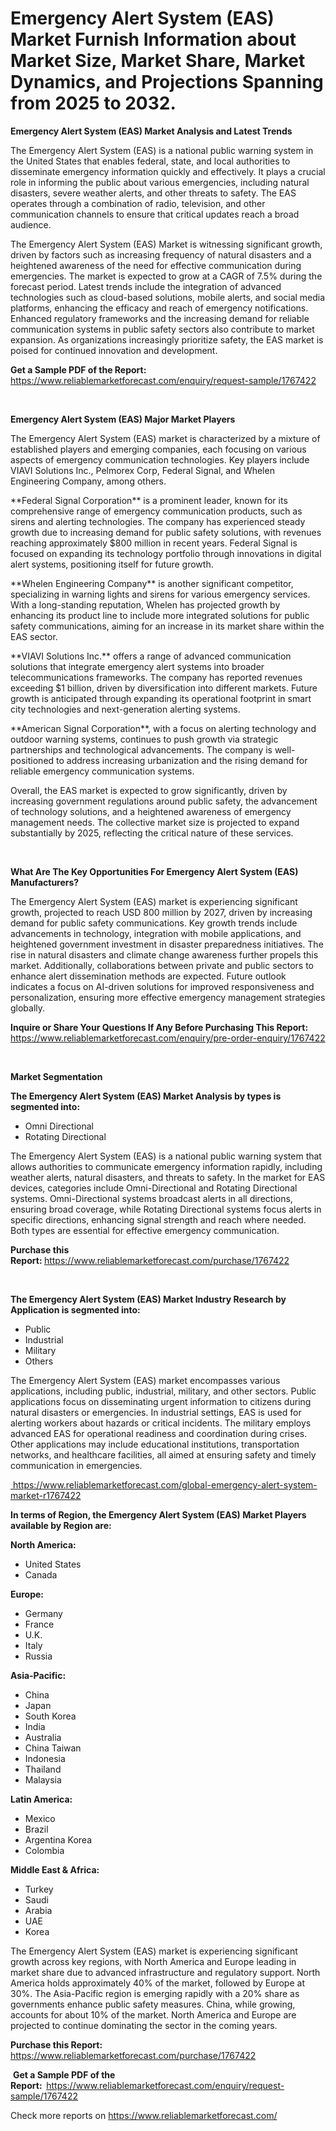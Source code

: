 <p><h1>Emergency Alert System (EAS) Market Furnish Information about Market Size, Market Share, Market Dynamics, and Projections Spanning from 2025 to 2032.</h1></p><p><strong>Emergency Alert System (EAS) Market Analysis and Latest Trends</strong></p>
<p><p>The Emergency Alert System (EAS) is a national public warning system in the United States that enables federal, state, and local authorities to disseminate emergency information quickly and effectively. It plays a crucial role in informing the public about various emergencies, including natural disasters, severe weather alerts, and other threats to safety. The EAS operates through a combination of radio, television, and other communication channels to ensure that critical updates reach a broad audience.</p><p>The Emergency Alert System (EAS) Market is witnessing significant growth, driven by factors such as increasing frequency of natural disasters and a heightened awareness of the need for effective communication during emergencies. The market is expected to grow at a CAGR of 7.5% during the forecast period. Latest trends include the integration of advanced technologies such as cloud-based solutions, mobile alerts, and social media platforms, enhancing the efficacy and reach of emergency notifications. Enhanced regulatory frameworks and the increasing demand for reliable communication systems in public safety sectors also contribute to market expansion. As organizations increasingly prioritize safety, the EAS market is poised for continued innovation and development.</p></p>
<p><strong>Get a Sample PDF of the Report:&nbsp;</strong> <a href="https://www.reliablemarketforecast.com/enquiry/request-sample/1767422?utm_campaign=2276&utm_medium=2&utm_source=Github&utm_content=ia&utm_term=27022025&utm_id=emergency-alert-system-eas">https://www.reliablemarketforecast.com/enquiry/request-sample/1767422</a></p>
<p>&nbsp;</p>
<p><strong>Emergency Alert System (EAS) Major Market Players</strong></p>
<p><p>The Emergency Alert System (EAS) market is characterized by a mixture of established players and emerging companies, each focusing on various aspects of emergency communication technologies. Key players include VIAVI Solutions Inc., Pelmorex Corp, Federal Signal, and Whelen Engineering Company, among others.</p><p>**Federal Signal Corporation** is a prominent leader, known for its comprehensive range of emergency communication products, such as sirens and alerting technologies. The company has experienced steady growth due to increasing demand for public safety solutions, with revenues reaching approximately $800 million in recent years. Federal Signal is focused on expanding its technology portfolio through innovations in digital alert systems, positioning itself for future growth.</p><p>**Whelen Engineering Company** is another significant competitor, specializing in warning lights and sirens for various emergency services. With a long-standing reputation, Whelen has projected growth by enhancing its product line to include more integrated solutions for public safety communications, aiming for an increase in its market share within the EAS sector.</p><p>**VIAVI Solutions Inc.** offers a range of advanced communication solutions that integrate emergency alert systems into broader telecommunications frameworks. The company has reported revenues exceeding $1 billion, driven by diversification into different markets. Future growth is anticipated through expanding its operational footprint in smart city technologies and next-generation alerting systems.</p><p>**American Signal Corporation**, with a focus on alerting technology and outdoor warning systems, continues to push growth via strategic partnerships and technological advancements. The company is well-positioned to address increasing urbanization and the rising demand for reliable emergency communication systems.</p><p>Overall, the EAS market is expected to grow significantly, driven by increasing government regulations around public safety, the advancement of technology solutions, and a heightened awareness of emergency management needs. The collective market size is projected to expand substantially by 2025, reflecting the critical nature of these services.</p></p>
<p>&nbsp;</p>
<p><strong>What Are The Key Opportunities For Emergency Alert System (EAS) Manufacturers?</strong></p>
<p><p>The Emergency Alert System (EAS) market is experiencing significant growth, projected to reach USD 800 million by 2027, driven by increasing demand for public safety communications. Key growth trends include advancements in technology, integration with mobile applications, and heightened government investment in disaster preparedness initiatives. The rise in natural disasters and climate change awareness further propels this market. Additionally, collaborations between private and public sectors to enhance alert dissemination methods are expected. Future outlook indicates a focus on AI-driven solutions for improved responsiveness and personalization, ensuring more effective emergency management strategies globally.</p></p>
<p><strong>Inquire or Share Your Questions If Any Before Purchasing This Report:</strong> <a href="https://www.reliablemarketforecast.com/enquiry/pre-order-enquiry/1767422?utm_campaign=2276&utm_medium=2&utm_source=Github&utm_content=ia&utm_term=27022025&utm_id=emergency-alert-system-eas">https://www.reliablemarketforecast.com/enquiry/pre-order-enquiry/1767422</a></p>
<p>&nbsp;</p>
<p><strong>Market Segmentation</strong></p>
<p><strong>The Emergency Alert System (EAS) Market Analysis by types is segmented into:</strong></p>
<p><ul><li>Omni Directional</li><li>Rotating Directional</li></ul></p>
<p><p>The Emergency Alert System (EAS) is a national public warning system that allows authorities to communicate emergency information rapidly, including weather alerts, natural disasters, and threats to safety. In the market for EAS devices, categories include Omni-Directional and Rotating Directional systems. Omni-Directional systems broadcast alerts in all directions, ensuring broad coverage, while Rotating Directional systems focus alerts in specific directions, enhancing signal strength and reach where needed. Both types are essential for effective emergency communication.</p></p>
<p><strong>Purchase this Report:&nbsp;</strong><a href="https://www.reliablemarketforecast.com/purchase/1767422?utm_campaign=2276&utm_medium=2&utm_source=Github&utm_content=ia&utm_term=27022025&utm_id=emergency-alert-system-eas">https://www.reliablemarketforecast.com/purchase/1767422</a></p>
<p>&nbsp;</p>
<p><strong>The Emergency Alert System (EAS) Market Industry Research by Application is segmented into:</strong></p>
<p><ul><li>Public</li><li>Industrial</li><li>Military</li><li>Others</li></ul></p>
<p><p>The Emergency Alert System (EAS) market encompasses various applications, including public, industrial, military, and other sectors. Public applications focus on disseminating urgent information to citizens during natural disasters or emergencies. In industrial settings, EAS is used for alerting workers about hazards or critical incidents. The military employs advanced EAS for operational readiness and coordination during crises. Other applications may include educational institutions, transportation networks, and healthcare facilities, all aimed at ensuring safety and timely communication in emergencies.</p></p>
<p><a href="https://www.reliablemarketforecast.com/global-emergency-alert-system-market-r1767422?utm_campaign=2276&utm_medium=2&utm_source=Github&utm_content=ia&utm_term=27022025&utm_id=emergency-alert-system-eas">&nbsp;https://www.reliablemarketforecast.com/global-emergency-alert-system-market-r1767422</a></p>
<p><strong>In terms of Region, the Emergency Alert System (EAS) Market Players available by Region are:</strong></p>
<p>
    <p> <strong> North America: </strong>
        <ul>
            <li>United States</li>
            <li>Canada</li>
        </ul>
        </p> 
    <p> <strong> Europe: </strong>
        <ul>
            <li>Germany</li>
            <li>France</li>
            <li>U.K.</li>
            <li>Italy</li>
            <li>Russia</li>
        </ul>
        </p> 
    <p> <strong> Asia-Pacific: </strong>
        <ul>
            <li>China</li>
            <li>Japan</li>
            <li>South Korea</li>
            <li>India</li>
            <li>Australia</li>
            <li>China Taiwan</li>
            <li>Indonesia</li>
            <li>Thailand</li>
            <li>Malaysia</li>
        </ul>
        </p> 
    <p> <strong> Latin America: </strong>
        <ul>
            <li>Mexico</li>
            <li>Brazil</li>
            <li>Argentina Korea</li>
            <li>Colombia</li>
        </ul>
        </p> 
    <p> <strong> Middle East & Africa: </strong>
        <ul>
            <li>Turkey</li>
            <li>Saudi</li>
            <li>Arabia</li>
            <li>UAE</li>
            <li>Korea</li>
        </ul>
    </p>
    </p>
<p><p>The Emergency Alert System (EAS) market is experiencing significant growth across key regions, with North America and Europe leading in market share due to advanced infrastructure and regulatory support. North America holds approximately 40% of the market, followed by Europe at 30%. The Asia-Pacific region is emerging rapidly with a 20% share as governments enhance public safety measures. China, while growing, accounts for about 10% of the market. North America and Europe are projected to continue dominating the sector in the coming years.</p></p>
<p><strong>Purchase this Report: </strong><a href="https://www.reliablemarketforecast.com/purchase/1767422?utm_campaign=2276&utm_medium=2&utm_source=Github&utm_content=ia&utm_term=27022025&utm_id=emergency-alert-system-eas">https://www.reliablemarketforecast.com/purchase/1767422</a></p>
<p>&nbsp;<strong>Get a Sample PDF of the Report:&nbsp;&nbsp;</strong><a href="https://www.reliablemarketforecast.com/enquiry/request-sample/1767422?utm_campaign=2276&utm_medium=2&utm_source=Github&utm_content=ia&utm_term=27022025&utm_id=emergency-alert-system-eas">https://www.reliablemarketforecast.com/enquiry/request-sample/1767422</a></p>
<p><strong></strong></p>
<p>Check more reports on <a href="https://www.reliablemarketforecast.com/?utm_campaign=2276&utm_medium=2&utm_source=Github&utm_content=ia&utm_term=27022025&utm_id=emergency-alert-system-eas">https://www.reliablemarketforecast.com/</a></p>
